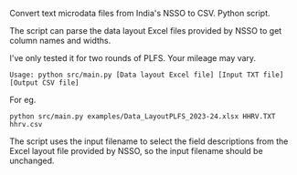 Convert text microdata files from India's NSSO to CSV. Python script.

The script can parse the data layout Excel files provided by NSSO to get column names and widths.

I've only tested it for two rounds of PLFS. Your mileage may vary.

    Usage: python src/main.py [Data layout Excel file] [Input TXT file] [Output CSV file]

For eg.

    python src/main.py examples/Data_LayoutPLFS_2023-24.xlsx HHRV.TXT hhrv.csv
    
The script uses the input filename to select the field descriptions from the Excel layout file provided by NSSO, so the input filename should be unchanged.
